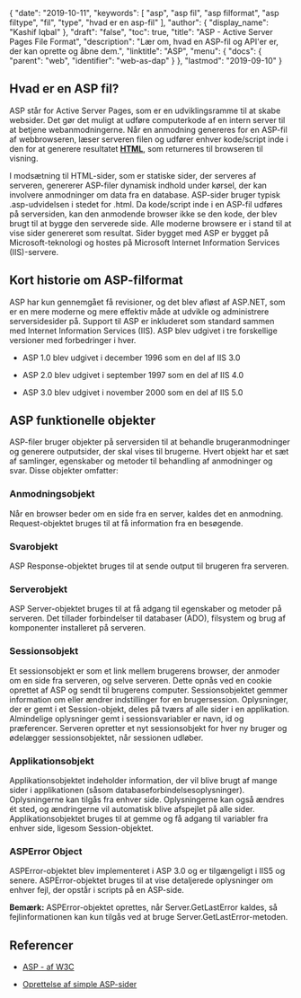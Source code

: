 {
  "date": "2019-10-11",
  "keywords": [
"asp",
"asp fil",
"asp filformat",
"asp filtype",
"fil",
"type",
"hvad er en asp-fil"
],
  "author": {
    "display_name": "Kashif Iqbal"
},
  "draft": "false",
  "toc": true,
  "title": "ASP - Active Server Pages File Format",
  "description": "Lær om, hvad en ASP-fil og API'er er, der kan oprette og åbne dem.",
  "linktitle": "ASP",
  "menu": {
    "docs": {
      "parent": "web",
      "identifier": "web-as-dap"
}
},
  "lastmod": "2019-09-10"
}

## Hvad er en ASP fil?

ASP står for Active Server Pages, som er en udviklingsramme til at skabe websider. Det gør det muligt at udføre computerkode af en intern server til at betjene webanmodningerne. Når en anmodning genereres for en ASP-fil af webbrowseren, læser serveren filen og udfører enhver kode/script inde i den for at generere resultatet **[HTML](/web/html/)**, som returneres til browseren til visning.

I modsætning til HTML-sider, som er statiske sider, der serveres af serveren, genererer ASP-filer dynamisk indhold under kørsel, der kan involvere anmodninger om data fra en database. ASP-sider bruger typisk .asp-udvidelsen i stedet for .html. Da kode/script inde i en ASP-fil udføres på serversiden, kan den anmodende browser ikke se den kode, der blev brugt til at bygge den serverede side. Alle moderne browsere er i stand til at vise sider genereret som resultat. Sider bygget med ASP er bygget på Microsoft-teknologi og hostes på Microsoft Internet Information Services (IIS)-servere.

## Kort historie om ASP-filformat
ASP har kun gennemgået få revisioner, og det blev afløst af ASP.NET, som er en mere moderne og mere effektiv måde at udvikle og administrere serversidesider på. Support til ASP er inkluderet som standard sammen med Internet Information Services (IIS). ASP blev udgivet i tre forskellige versioner med forbedringer i hver.

* ASP 1.0 blev udgivet i december 1996 som en del af IIS 3.0

* ASP 2.0 blev udgivet i september 1997 som en del af IIS 4.0

* ASP 3.0 blev udgivet i november 2000 som en del af IIS 5.0


## ASP funktionelle objekter

ASP-filer bruger objekter på serversiden til at behandle brugeranmodninger og generere outputsider, der skal vises til brugerne. Hvert objekt har et sæt af samlinger, egenskaber og metoder til behandling af anmodninger og svar. Disse objekter omfatter:

### Anmodningsobjekt

Når en browser beder om en side fra en server, kaldes det en anmodning. Request-objektet bruges til at få information fra en besøgende.

### Svarobjekt

ASP Response-objektet bruges til at sende output til brugeren fra serveren.

### Serverobjekt

ASP Server-objektet bruges til at få adgang til egenskaber og metoder på serveren. Det tillader forbindelser til databaser (ADO), filsystem og brug af komponenter installeret på serveren.

### Sessionsobjekt

Et sessionsobjekt er som et link mellem brugerens browser, der anmoder om en side fra serveren, og selve serveren. Dette opnås ved en cookie oprettet af ASP og sendt til brugerens computer. Sessionsobjektet gemmer information om eller ændrer indstillinger for en brugersession. Oplysninger, der er gemt i et Session-objekt, deles på tværs af alle sider i en applikation. Almindelige oplysninger gemt i sessionsvariabler er navn, id og præferencer. Serveren opretter et nyt sessionsobjekt for hver ny bruger og ødelægger sessionsobjektet, når sessionen udløber.

### Applikationsobjekt

Applikationsobjektet indeholder information, der vil blive brugt af mange sider i applikationen (såsom databaseforbindelsesoplysninger). Oplysningerne kan tilgås fra enhver side. Oplysningerne kan også ændres ét sted, og ændringerne vil automatisk blive afspejlet på alle sider. Applikationsobjektet bruges til at gemme og få adgang til variabler fra enhver side, ligesom Session-objektet.

### ASPError Object

ASPError-objektet blev implementeret i ASP 3.0 og er tilgængeligt i IIS5 og senere. ASPError-objektet bruges til at vise detaljerede oplysninger om enhver fejl, der opstår i scripts på en ASP-side.

**Bemærk:** ASPError-objektet oprettes, når Server.GetLastError kaldes, så fejlinformationen kan kun tilgås ved at bruge Server.GetLastError-metoden.

## Referencer

* [ASP - af W3C](https://www.w3schools.com/asp/default.asp)

* [Oprettelse af simple ASP-sider](https://learn.microsoft.com/en-us/previous-versions/iis/6.0-sdk/ms524741(v=vs.90))


